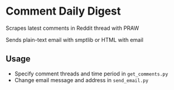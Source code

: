 # Comment Daily Digest
Scrapes latest comments in Reddit thread with PRAW

Sends plain-text email with smptlib or HTML with email

## Usage
* Specify comment threads and time period in `get_comments.py`
* Change email message and address in `send_email.py`